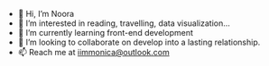 - 👋 Hi, I’m Noora
- 👀 I’m interested in reading, travelling, data visualization...
- 🌱 I’m currently learning front-end development
- 💞️ I’m looking to collaborate on develop into a lasting relationship.
- 📫 Reach me at iimmonica@outlook.com
